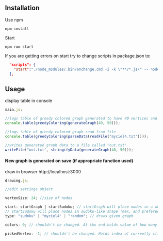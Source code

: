 ## Installation

Use npm

```
npm install
```

Start

```
npm run start
```

If you are getting errors on start try to change scripts in package.json to:

```json
  "scripts": {
    "start":"./node_modules/.bin/onchange.cmd -i -k \"**/*.js\" -- node \"index.js\""
  },
```

## Usage

display table in console

```javascript
main.js;

//logs table of greedy colored graph generated to have 40 vertices and 50% edge saturation
console.table(greedyColoring(generateGraph(40, 50)));

//logs table of greedy colored graph read from file
console.table(greedyColoring(parseData(readFile("myciel4.txt"))));

//writes generated graph data to a file called "out.txt"
writeFile("out.txt", stringifyData(generateGraph(40, 50)));
```

#### New graph is generated on save (if appropriate function used)

draw in browser
http://localhost:3000
```javascript
drawing.js;

//edit settings object

vertexSize: 24; //size of nodes

start: startGraph | startSudoku; // startGraph will place nodes in a wheel shape
// startSudoku will place nodes in sudoku-like shape (max, and prefered 81 nodes)
type: "sudoku" | "myciel4" | "random"; // draws given graph

colors: 0; // shouldn't be changed. At the end holds value of how many colors were used

pickedVertex: -1; // shouldn't be changed. Holds index of currently clicked node
```
